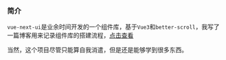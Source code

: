 ### 简介

`vue-next-ui`是业余时间开发的一个组件库，基于`Vue3`和`better-scroll`，我写了一篇博客用来记录组件库的搭建流程，[点击查看](https://xietian.xyz/2019/08/22/vue-component-library/)

当然，这个项目尽管只能算自我消遣，但是还是能够学到很多东西。
